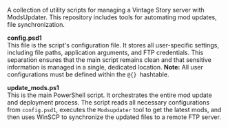 A collection of utility scripts for managing a Vintage Story server with ModsUpdater. This repository includes tools for automating mod updates, file synchronization.

**config.psd1**  
This file is the script's configuration file. It stores all user-specific settings, including file paths, application arguments, and FTP credentials. This separation ensures that the main script remains clean and that sensitive information is managed in a single, dedicated location. **Note:** All user configurations must be defined within the `@{} `hashtable.

**update_mods.ps1**  
This is the main PowerShell script. It orchestrates the entire mod update and deployment process. The script reads all necessary configurations from `config.psd1`, executes the `Modsupdater` tool to get the latest mods, and then uses WinSCP to synchronize the updated files to a remote FTP server.
